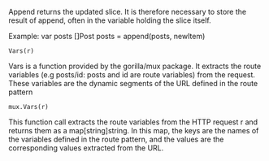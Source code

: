 Append returns the updated slice. It is therefore necessary to store the result of append, often in the variable holding the slice itself.

Example:
            var posts []Post
            posts = append(posts, newItem)


`Vars(r)`

Vars is a function provided by the gorilla/mux package. It extracts the route variables 
(e.g posts/id: posts and id are route variables) from the request. 
These variables are the dynamic segments of the URL defined in the route pattern

`mux.Vars(r)`

This function call extracts the route variables from the HTTP request r and returns them as a map[string]string. 
In this map, the keys are the names of the variables defined in the route pattern, and the values are the corresponding 
values extracted from the URL.